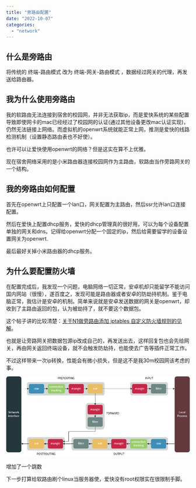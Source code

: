 ```yaml
---
title: "旁路由配置"
date: "2022-10-07"
categories:
  - "network"
---
```


## 什么是旁路由

将传统的 终端-路由模式 改为 终端-网关-路由模式 ，数据经过网关的代理，再发送给路由器。

## 我为什么使用旁路由

我的软路由无法连接到宿舍的校园网，并非无法获取ip，而是爱快系统的某些配置导致即使网卡的mac已经经过了校园网的认证(通过其他设备更改mac认证实现)，仍然无法链接上网络。而虚拟机的openwrt系统就能正常上网，推测是爱快的线路检测机制（设置静态路由表也不好使）。

也许可以让爱快使用openwrt的网络？但是这实在算不上优雅。

现在宿舍网络采用的是小米路由器连接校园网作为主路由，软路由当作旁路网关的一个结构。

## 我的旁路由如何配置

首先在openwrt上只配置一个lan口，网关配置为主路由，然后ssr允许lan口连接配置。

然后在爱快上配置dhcp服务，爱快的dhcp管理真的很好用，可以为每个设备配置单独的网关和dns。记得给openwrt分配一个固定的ip，然后给需要留学的设备设置网关为openwrt.

最后最好关掉小米路由器的dhcp服务。

## 为什么要配置防火墙

在配置完成后，我发现一个问题，电脑网络一切正常，安卓机却只能留学不能访问国内网站（很慢），遂百度之，发现可能是路由器或者安卓的防劫持机制。鉴于电脑正常，我估计是安卓的机制。简单来说就是安卓发送数据的网关是openwrt，却收到了主路由返回的包，认为被劫持了，就不要这个数据包。

这个帖子讲的比较清楚：[关于N1做旁路由添加 iptables 自定义防火墙规则的见解](https://www.right.com.cn/forum/thread-2983767-1-1.html)。

也就是让旁路网关把数据包源ip改成自己的，再发送出去，这样回复包也会先给网关，再由网关返回终端设备，就不会触发防劫持，也能使去广告等插件正常工作。

不过这样带来一次ip转换，性能会有微小损失，但是这不是我30m校园网该考虑的事。

![](images/image.png)

增加了一个跳数

下一步打算给软路由刷个linux当服务器使，爱快没有root权限实在很限制手脚。
